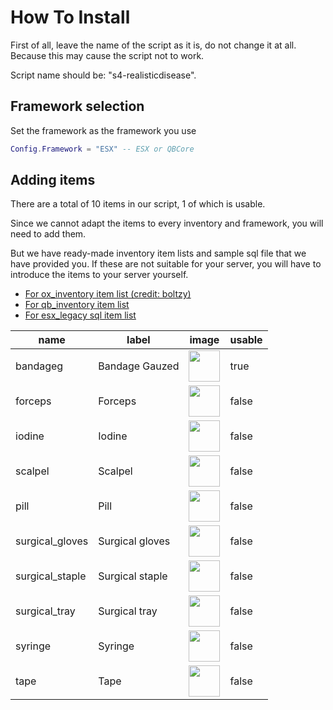 # How To Install
First of all, leave the name of the script as it is, do not change it at all. Because this may cause the script not to work. 

Script name should be: "s4-realisticdisease".

## Framework selection
Set the framework as the framework you use
```lua
Config.Framework = "ESX" -- ESX or QBCore
```

## Adding items
There are a total of 10 items in our script, 1 of which is usable.

Since we cannot adapt the items to every inventory and framework, you will need to add them.

But we have ready-made inventory item lists and sample sql file that we have provided you. If these are not suitable for your server, you will have to introduce the items to your server yourself.

- [For ox_inventory item list (credit: boltzy)](ox_inventory.md)
- [For qb_inventory item list](qb_inventory.md)
- [For esx_legacy sql item list](esx.md)

| name  | label  | image  | usable|
|---|---|---|---|
| bandageg  | Bandage Gauzed  | [<img src="../assets/gauze.png" width="50"/>](../assets/gauze.png)  | true  |
| forceps  | Forceps  | [<img src="../assets/forceps.png" width="50"/>](../assets/forceps.png)  | false  |
| iodine  | Iodine  | [<img src="../assets/iodine.png" width="50"/>](../assets/iodine.png)  | false  |
| scalpel  | Scalpel  | [<img src="../assets/scalpel.png" width="50"/>](../assets/scalpel.png)  | false  |
| pill  | Pill  | [<img src="../assets/pill.png" width="50"/>](../assets/pill.png)  | false  |
| surgical_gloves  | Surgical gloves  | [<img src="../assets/surgical-gloves.png" width="50"/>](../assets/surgical-gloves.png)  | false  |
| surgical_staple  | Surgical staple  | [<img src="../assets/surgical-staple.png" width="50"/>](../assets/surgical-staple.png)  | false  |
| surgical_tray  | Surgical tray  | [<img src="../assets/surgical-tray.png" width="50"/>](../assets/surgical-tray.png)  | false  |
| syringe  | Syringe  | [<img src="../assets/syringe.png" width="50"/>](../assets/syringe.png)  | false  |
| tape  | Tape  | [<img src="../assets/tape.png" width="50"/>](../assets/tape.png)  | false  |
